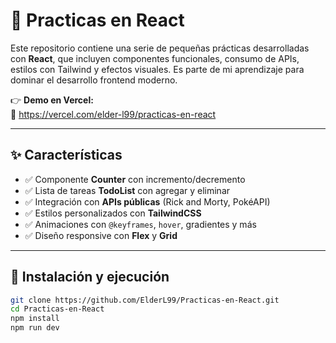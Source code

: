 # 🧪 Practicas en React

Este repositorio contiene una serie de pequeñas prácticas desarrolladas con **React**, que incluyen componentes funcionales, consumo de APIs, estilos con Tailwind y efectos visuales. Es parte de mi aprendizaje para dominar el desarrollo frontend moderno.

👉 **Demo en Vercel:**  
🔗 https://vercel.com/elder-l99/practicas-en-react

---

## ✨ Características

- ✅ Componente **Counter** con incremento/decremento
- ✅ Lista de tareas **TodoList** con agregar y eliminar
- ✅ Integración con **APIs públicas** (Rick and Morty, PokéAPI)
- ✅ Estilos personalizados con **TailwindCSS**
- ✅ Animaciones con `@keyframes`, `hover`, gradientes y más
- ✅ Diseño responsive con **Flex** y **Grid**

---

## 🚀 Instalación y ejecución

```bash
git clone https://github.com/ElderL99/Practicas-en-React.git
cd Practicas-en-React
npm install
npm run dev
